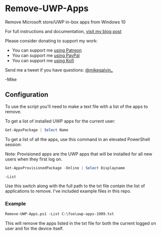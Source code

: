 # Remove-UWP-Apps

Remove Microsoft store/UWP in-box apps from Windows 10

For full instructions and documentation, [visit my blog post](https://gal.vin/2019/12/04/remove-uwp-apps/)

Please consider donating to support my work:

* You can support me [using Patreon](https://www.patreon.com/mikegalvin)
* You can support me [using PayPal](https://www.paypal.me/digressive)
* You can support me [using Kofi](https://ko-fi.com/mikegalvin)

Send me a tweet if you have questions: [@mikegalvin_](https://twitter.com/mikegalvin_)

-Mike

## Configuration

To use the script you'll need to make a text file with a list of the apps to remove.

To get a list of installed UWP apps for the current user:

``` powershell
Get-AppxPackage | Select Name
```

To get a list of all the apps, use this command in an elevated PowerShell session:

Note: Provisioned apps are the UWP apps that will be installed for all new users when they first log on.

``` powershell
Get-AppxProvisionedPackage -Online | Select Displayname
```

``` txt
-List
```

Use this switch along with the full path to the txt file contain the list of applications to remove. I've included example files in this repo.

### Example

``` txt
Remove-UWP-Apps.ps1 -List C:\foo\uwp-apps-1909.txt
```

This will remove the apps listed in the txt file for both the current logged on user and for the device itself.
